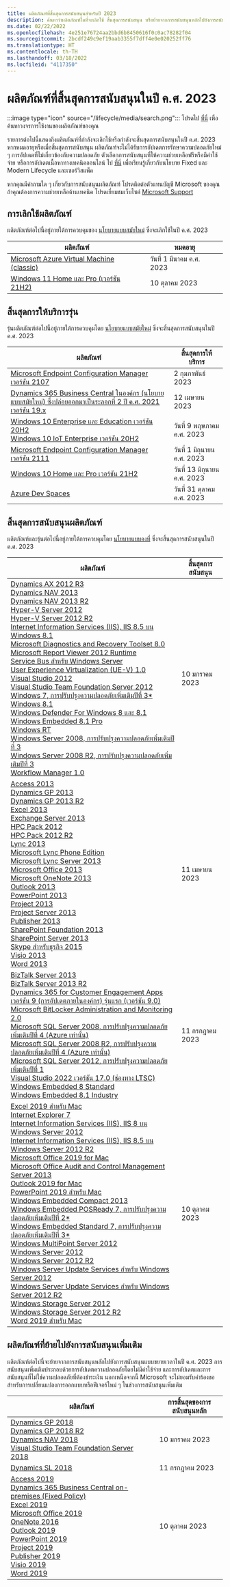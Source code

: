 ```yaml
---
title: ผลิตภัณฑ์ที่สิ้นสุดการสนับสนุนสำหรับปี 2023
description: ค้นหาว่าผลิตภัณฑ์ใดที่จะเลิกใช้ สิ้นสุดการสนับสนุน หรือย้ายจากการสนับสนุนหลักไปยังการสนับสนุนแบบขยายเวลาในปี ค.ศ. 2023
ms.date: 02/22/2022
ms.openlocfilehash: 4e251e76724aa2bbd6b8450616f0c0ac78282f04
ms.sourcegitcommit: 2bcdf249c9ef19aab3355f7dff4e0e020252ff76
ms.translationtype: HT
ms.contentlocale: th-TH
ms.lasthandoff: 03/18/2022
ms.locfileid: "4117350"
---
```

# <a name="products-ending-support-in-2023"></a>ผลิตภัณฑ์ที่สิ้นสุดการสนับสนุนในปี ค.ศ. 2023

:::image type="icon" source="/lifecycle/media/search.png":::
โปรดไป [ที่นี่](/lifecycle/products/) เพื่อค้นหาวงจรการใช้งานของผลิตภัณฑ์ของคุณ

รายการต่อไปนี้แสดงถึงผลิตภัณฑ์ที่กำลังจะเลิกใช้หรือกำลังจะสิ้นสุดการสนับสนุนในปี ค.ศ. 2023 หากหมดอายุหรือเมื่อสิ้นสุดการสนับสนุน ผลิตภัณฑ์จะไม่ได้รับการอัปเดตการรักษาความปลอดภัยใหม่ ๆ การอัปเดตที่ไม่เกี่ยวข้องกับความปลอดภัย ตัวเลือกการสนับสนุนที่ให้ความช่วยเหลือฟรีหรือมีค่าใช้จ่าย หรือการอัปเดตเนื้อหาทางเทคนิคออนไลน์ ไป [ที่นี่](/lifecycle/overview/product-end-of-support-overview) เพื่อเรียนรู้เกี่ยวกับนโยบาย Fixed และ Modern Lifecycle และเซอร์วิสแพ็ค

หากคุณมีคำถามใด ๆ เกี่ยวกับการสนับสนุนผลิตภัณฑ์ โปรดติดต่อตัวแทนบัญชี Microsoft ของคุณ ถ้าคุณต้องการความช่วยเหลือด้านเทคนิค โปรดเยี่ยมชมเว็บไซต์ [Microsoft Support](https://support.microsoft.com/contactus/?ws=support)

## <a name="product-retirements"></a>การเลิกใช้ผลิตภัณฑ์

ผลิตภัณฑ์ต่อไปนี้อยู่ภายใต้การควบคุมของ [นโยบายแบบสมัยใหม่](/lifecycle/policies/modern) ซึ่งจะเลิกใช้ในปี ค.ศ. 2023

| ผลิตภัณฑ์ | หมดอายุ |
| --- | --- |
| [Microsoft Azure Virtual Machine (classic)](/lifecycle/products/microsoft-azure-virtual-machine-classic?branch=live)<br> | วันที่ 1 มีนาคม ค.ศ. 2023 |
| [Windows 11 Home และ Pro (เวอร์ชัน 21H2)](/lifecycle/products/windows-11-home-and-pro-version-21h2?branch=live)<br> | 10 ตุลาคม 2023 |


## <a name="release-end-of-servicing"></a>สิ้นสุดการให้บริการรุ่น

รุ่นผลิตภัณฑ์ต่อไปนี้อยู่ภายใต้การควบคุมโดย [นโยบายแบบสมัยใหม่](/lifecycle/policies/modern) ซึ่งจะสิ้นสุดการสนับสนุนในปี ค.ศ. 2023

| ผลิตภัณฑ์ | สิ้นสุดการให้บริการ |
| --- | --- |
| [Microsoft Endpoint Configuration Manager เวอร์ชัน 2107](/lifecycle/products/microsoft-endpoint-configuration-manager?branch=live)<br> | 2 กุมภาพันธ์ 2023 |
| [Dynamics 365 Business Central ในองค์กร (นโยบายแบบสมัยใหม่) ซึ่งปล่อยออกมาเป็นระลอกที่ 2 ปี ค.ศ. 2021 เวอร์ชัน 19.x](/lifecycle/products/dynamics-365-business-central-onpremises-modern-policy?branch=live)<br> | 12 เมษายน 2023 |
| [Windows 10 Enterprise และ Education เวอร์ชัน 20H2](/lifecycle/products/windows-10-enterprise-and-education?branch=live)<br>[Windows 10 IoT Enterprise เวอร์ชัน 20H2](/lifecycle/products/windows-10-iot-enterprise?branch=live)<br> | วันที่ 9 พฤษภาคม ค.ศ. 2023 |
| [Microsoft Endpoint Configuration Manager เวอร์ชัน 2111](/lifecycle/products/microsoft-endpoint-configuration-manager?branch=live)<br> | วันที่ 1 มิถุนายน ค.ศ. 2023 |
| [Windows 10 Home และ Pro เวอร์ชัน 21H2](/lifecycle/products/windows-10-home-and-pro?branch=live)<br> | วันที่ 13 มิถุนายน ค.ศ. 2023 |
| [Azure Dev Spaces](/lifecycle/products/azure-dev-spaces?branch=live)<br> | วันที่ 31 ตุลาคม ค.ศ. 2023 |


## <a name="products-reaching-end-of-support"></a>สิ้นสุดการสนับสนุนผลิตภัณฑ์

ผลิตภัณฑ์และรุ่นต่อไปนี้อยู่ภายใต้การควบคุมโดย [นโยบายแบบคงที่](/lifecycle/policies/fixed) ซึ่งจะสิ้นสุดการสนับสนุนในปี ค.ศ. 2023

| ผลิตภัณฑ์ | สิ้นสุดการสนับสนุน |
| --- | --- |
| [Dynamics AX 2012 R3](/lifecycle/products/dynamics-ax-2012-r3?branch=live)<br>[Dynamics NAV 2013](/lifecycle/products/dynamics-nav-2013?branch=live)<br>[Dynamics NAV 2013 R2](/lifecycle/products/dynamics-nav-2013-r2?branch=live)<br>[Hyper-V Server 2012](/lifecycle/products/hyperv-server-2012?branch=live)<br>[Hyper-V Server 2012 R2](/lifecycle/products/hyperv-server-2012-r2?branch=live)<br>[Internet Information Services (IIS), IIS 8.5 บน Windows 8.1](/lifecycle/products/internet-information-services-iis?branch=live)<br>[Microsoft Diagnostics and Recovery Toolset 8.0](/lifecycle/products/microsoft-diagnostics-and-recovery-toolset-80?branch=live)<br>[Microsoft Report Viewer 2012 Runtime](/lifecycle/products/microsoft-report-viewer-2012-runtime?branch=live)<br>[Service Bus สำหรับ Windows Server](/lifecycle/products/service-bus-for-windows-server?branch=live)<br>[User Experience Virtualization (UE-V) 1.0](/lifecycle/products/user-experience-virtualization-uev-10?branch=live)<br>[Visual Studio 2012](/lifecycle/products/visual-studio-2012?branch=live)<br>[Visual Studio Team Foundation Server 2012](/lifecycle/products/visual-studio-team-foundation-server-2012?branch=live)<br>[Windows 7, การปรับปรุงความปลอดภัยเพิ่มเติมปีที่ 3*](/lifecycle/products/windows-7?branch=live)<br>[Windows 8.1](/lifecycle/products/windows-81?branch=live)<br>[Windows Defender For Windows 8 และ 8.1](/lifecycle/products/windows-defender-for-windows-8-and-81?branch=live)<br>[Windows Embedded 8.1 Pro](/lifecycle/products/windows-embedded-81-pro?branch=live)<br>[Windows RT](/lifecycle/products/windows-rt?branch=live)<br>[Windows Server 2008, การปรับปรุงความปลอดภัยเพิ่มเติมปีที่ 3](/lifecycle/products/windows-server-2008?branch=live)<br>[Windows Server 2008 R2, การปรับปรุงความปลอดภัยเพิ่มเติมปีที่ 3](/lifecycle/products/windows-server-2008-r2?branch=live)<br>[Workflow Manager 1.0](/lifecycle/products/workflow-manager-10?branch=live)<br> | 10 มกราคม 2023 |
| [Access 2013](/lifecycle/products/access-2013?branch=live)<br>[Dynamics GP 2013](/lifecycle/products/dynamics-gp-2013?branch=live)<br>[Dynamics GP 2013 R2](/lifecycle/products/dynamics-gp-2013-r2?branch=live)<br>[Excel 2013](/lifecycle/products/excel-2013?branch=live)<br>[Exchange Server 2013](/lifecycle/products/exchange-server-2013?branch=live)<br>[HPC Pack 2012](/lifecycle/products/hpc-pack-2012?branch=live)<br>[HPC Pack 2012 R2](/lifecycle/products/hpc-pack-2012-r2?branch=live)<br>[Lync 2013](/lifecycle/products/microsoft-lync-2013?branch=live)<br>[Microsoft Lync Phone Edition](/lifecycle/products/microsoft-lync-phone-edition?branch=live)<br>[Microsoft Lync Server 2013](/lifecycle/products/microsoft-lync-server-2013?branch=live)<br>[Microsoft Office 2013](/lifecycle/products/microsoft-office-2013?branch=live)<br>[Microsoft OneNote 2013](/lifecycle/products/microsoft-onenote-2013?branch=live)<br>[Outlook 2013](/lifecycle/products/outlook-2013?branch=live)<br>[PowerPoint 2013](/lifecycle/products/powerpoint-2013?branch=live)<br>[Project 2013](/lifecycle/products/project-2013?branch=live)<br>[Project Server 2013](/lifecycle/products/project-server-2013?branch=live)<br>[Publisher 2013](/lifecycle/products/publisher-2013?branch=live)<br>[SharePoint Foundation 2013](/lifecycle/products/sharepoint-foundation-2013?branch=live)<br>[SharePoint Server 2013](/lifecycle/products/sharepoint-server-2013?branch=live)<br>[Skype สำหรับธุรกิจ 2015](/lifecycle/products/skype-for-business-2015?branch=live)<br>[Visio 2013](/lifecycle/products/visio-2013?branch=live)<br>[Word 2013](/lifecycle/products/word-2013?branch=live)<br> | 11 เมษายน 2023 |
| [BizTalk Server 2013](/lifecycle/products/biztalk-server-2013?branch=live)<br>[BizTalk Server 2013 R2](/lifecycle/products/biztalk-server-2013-r2?branch=live)<br>[Dynamics 365 for Customer Engagement Apps เวอร์ชัน 9 (การอัปเดตภายในองค์กร) รุ่นแรก (เวอร์ชัน 9.0)](/lifecycle/products/dynamics-365-for-customer-engagement-apps-version-9-onpremises-update?branch=live)<br>[Microsoft BitLocker Administration and Monitoring 2.0](/lifecycle/products/microsoft-bitlocker-administration-and-monitoring-20?branch=live)<br>[Microsoft SQL Server 2008, การปรับปรุงความปลอดภัยเพิ่มเติมปีที่ 4 (Azure เท่านั้น)](/lifecycle/products/microsoft-sql-server-2008?branch=live)<br>[Microsoft SQL Server 2008 R2, การปรับปรุงความปลอดภัยเพิ่มเติมปีที่ 4 (Azure เท่านั้น)](/lifecycle/products/microsoft-sql-server-2008-r2?branch=live)<br>[Microsoft SQL Server 2012, การปรับปรุงความปลอดภัยเพิ่มเติมปีที่ 1](/lifecycle/products/microsoft-sql-server-2012?branch=live)<br>[Visual Studio 2022 เวอร์ชัน 17.0 (ช่องทาง LTSC)](/lifecycle/products/visual-studio-2022?branch=live)<br>[Windows Embedded 8 Standard](/lifecycle/products/windows-embedded-8-standard?branch=live)<br>[Windows Embedded 8.1 Industry](/lifecycle/products/windows-embedded-81-industry?branch=live)<br> | 11 กรกฎาคม 2023 |
| [Excel 2019 สำหรับ Mac](/lifecycle/products/excel-2019-for-mac?branch=live)<br>[Internet Explorer 7](/lifecycle/products/internet-explorer-7?branch=live)<br>[Internet Information Services (IIS), IIS 8 บน Windows Server 2012](/lifecycle/products/internet-information-services-iis?branch=live)<br>[Internet Information Services (IIS), IIS 8.5 บน Windows Server 2012 R2](/lifecycle/products/internet-information-services-iis?branch=live)<br>[Microsoft Office 2019 for Mac](/lifecycle/products/microsoft-office-2019-for-mac?branch=live)<br>[Microsoft Office Audit and Control Management Server 2013](/lifecycle/products/microsoft-office-audit-and-control-management-server-2013?branch=live)<br>[Outlook 2019 for Mac](/lifecycle/products/outlook-2019-for-mac?branch=live)<br>[PowerPoint 2019 สำหรับ Mac](/lifecycle/products/powerpoint-2019-for-mac?branch=live)<br>[Windows Embedded Compact 2013](/lifecycle/products/windows-embedded-compact-2013?branch=live)<br>[Windows Embedded POSReady 7, การปรับปรุงความปลอดภัยเพิ่มเติมปีที่ 2*](/lifecycle/products/windows-embedded-posready-7?branch=live)<br>[Windows Embedded Standard 7, การปรับปรุงความปลอดภัยเพิ่มเติมปีที่ 3*](/lifecycle/products/windows-embedded-standard-7?branch=live)<br>[Windows MultiPoint Server 2012](/lifecycle/products/windows-multipoint-server-2012?branch=live)<br>[Windows Server 2012](/lifecycle/products/windows-server-2012?branch=live)<br>[Windows Server 2012 R2](/lifecycle/products/windows-server-2012-r2?branch=live)<br>[Windows Server Update Services สำหรับ Windows Server 2012](/lifecycle/products/windows-server-update-services-for-windows-server-2012?branch=live)<br>[Windows Server Update Services สำหรับ Windows Server 2012 R2](/lifecycle/products/windows-server-update-services-for-windows-server-2012-r2?branch=live)<br>[Windows Storage Server 2012](/lifecycle/products/windows-storage-server-2012?branch=live)<br>[Windows Storage Server 2012 R2](/lifecycle/products/windows-storage-server-2012-r2?branch=live)<br>[Word 2019 สำหรับ Mac](/lifecycle/products/word-2019-for-mac?branch=live)<br> | 10 ตุลาคม 2023 |


## <a name="products-moving-to-extended-support"></a>ผลิตภัณฑ์ที่ย้ายไปยังการสนับสนุนเพิ่มเติม

ผลิตภัณฑ์ต่อไปนี้จะย้ายจากการสนับสนุนหลักไปยังการสนับสนุนแบบขยายเวลาในปี ค.ศ. 2023 การสนับสนุนเพิ่มเติมประกอบด้วยการอัปเดตความปลอดภัยโดยไม่มีค่าใช้จ่าย และการอัปเดตและการสนับสนุนที่ไม่ใช่ความปลอดภัยที่ต้องชำระเงิน นอกเหนือจากนี้ Microsoft จะไม่ยอมรับคำร้องขอสำหรับการเปลี่ยนแปลงการออกแบบหรือฟีเจอร์ใหม่ ๆ ในช่วงการสนับสนุนเพิ่มเติม

| ผลิตภัณฑ์ | การสิ้นสุดของการสนับสนุนหลัก |
| --- | --- |
| [Dynamics GP 2018](/lifecycle/products/dynamics-gp-2018?branch=live)<br>[Dynamics GP 2018 R2](/lifecycle/products/dynamics-gp-2018-r2?branch=live)<br>[Dynamics NAV 2018](/lifecycle/products/dynamics-nav-2018?branch=live)<br>[Visual Studio Team Foundation Server 2018](/lifecycle/products/visual-studio-team-foundation-server-2018?branch=live)<br> | 10 มกราคม 2023 |
| [Dynamics SL 2018](/lifecycle/products/dynamics-sl-2018?branch=live)<br> | 11 กรกฎาคม 2023 |
| [Access 2019](/lifecycle/products/access-2019?branch=live)<br>[Dynamics 365 Business Central on-premises (Fixed Policy)](/lifecycle/products/dynamics-365-business-central-onpremises-fixed-policy?branch=live)<br>[Excel 2019](/lifecycle/products/excel-2019?branch=live)<br>[Microsoft Office 2019](/lifecycle/products/microsoft-office-2019?branch=live)<br>[OneNote 2016](/lifecycle/products/onenote-2016?branch=live)<br>[Outlook 2019](/lifecycle/products/outlook-2019?branch=live)<br>[PowerPoint 2019](/lifecycle/products/powerpoint-2019?branch=live)<br>[Project 2019](/lifecycle/products/project-2019?branch=live)<br>[Publisher 2019](/lifecycle/products/publisher-2019?branch=live)<br>[Visio 2019](/lifecycle/products/visio-2019?branch=live)<br>[Word 2019](/lifecycle/products/word-2019?branch=live)<br> | 10 ตุลาคม 2023 |
